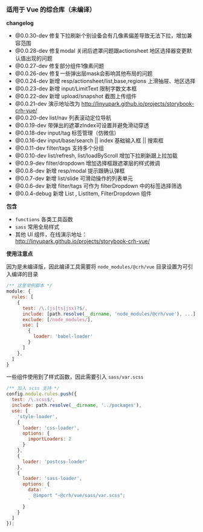 ### 适用于 Vue 的综合库（未编译）

**changelog**

* @0.0.30-dev 修复下拉刷新个别设备会有几像素偏差导致无法下拉，增加兼容范围
* @0.0.28-dev 修复modal 关闭后遮罩问题跟actionsheet 地区选择器变更默认值出现的问题
* @0.0.27-dev 修复部分组件1像素问题
* @0.0.26-dev 修复一些弹出层mask会影响其他布局的问题
* @0.0.24-dev 新增 resp/actionsheet/list,base,regions 上滑抽屉、地区选择
* @0.0.23-dev 新增 input/LimitText 限制字数文本框
* @0.0.22-dev 新增 upload/snapshot 截图上传组件
* @0.0.21-dev 演示地址改为 http://linyupark.github.io/projects/storybook-crh-vue/
* @0.0.20-dev list/nav 列表滚动定位导航
* @0.0.19-dev 带弹出的遮罩zIndex可设置并避免滑动穿透
* @0.0.18-dev input/tag 标签管理（仿微信）
* @0.0.16-dev input/base/search || index 基础输入框 || 搜索框
* @0.0.11-dev filter/tags 支持多个分组
* @0.0.10-dev list/refresh, list/loadByScroll 增加下拉刷新跟上拉加载
* @0.0.9-dev filter/dropdown 增加选择框跟遮罩层的样式微调
* @0.0.8-dev 新增 resp/modal 提示跟确认弹框
* @0.0.7-dev 新增 list/slide 可滑动操作的列表单元
* @0.0.6-dev 新增 filter/tags 可作为 filterDropdown 中的标签选择筛选
* @0.0.4-debug 新增 List , ListItem, FilterDropdown 组件

**包含**

- `functions` 各类工具函数
- `sass` 常用全局样式
- 其他 UI 组件，在线演示地址：http://linyupark.github.io/projects/storybook-crh-vue/

**使用注意点**

因为是未编译版，因此编译工具需要将 `node_modules/@crh/vue` 目录设置为可引入编译的目录

```js
/** 这里举例脚本 */
module: {
  rules: [
    {
      test: /\.(js|ts|jsx)?$/,
      include: [path.resolve(__dirname, 'node_modules/@crh/vue'), ...],
      exclude: [/node_modules/],
      use: [
        {
          loader: 'babel-loader'
        }
      ]
    },
  ]
}
```

一些组件使用到了样式函数，因此需要引入 `sass/var.scss`

```js
/** 加入 scss 支持 */
config.module.rules.push({
  test: /\.scss$/,
  include: path.resolve(__dirname, '../packages'),
  use: [
    'style-loader',
    {
      loader: 'css-loader',
      options: {
        importLoaders: 2
      }
    },
    {
      loader: 'postcss-loader'
    },
    {
      loader: 'sass-loader',
      options: {
        data: `
          @import "~@crh/vue/sass/var.scss";
        `
      }
    }
  ]
});
```
